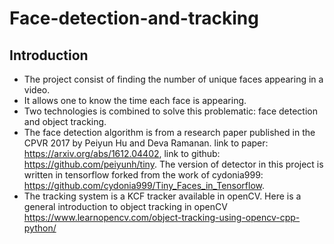 # Face-detection-and-tracking

## Introduction

- The project consist of finding the number of unique faces appearing in a video.
- It allows one to know the time each face is appearing.
- Two technologies is combined to solve this problematic: face detection and object tracking.
- The face detection algorithm is from a research paper published in the CPVR 2017 by Peiyun Hu and Deva Ramanan. link to paper:             https://arxiv.org/abs/1612.04402, link to github: https://github.com/peiyunh/tiny. The version of detector in this project is written in   tensorflow forked from the work of cydonia999: https://github.com/cydonia999/Tiny_Faces_in_Tensorflow.
- The tracking system is a KCF tracker available in openCV. Here is a general introduction to object tracking in openCV https://www.learnopencv.com/object-tracking-using-opencv-cpp-python/   
